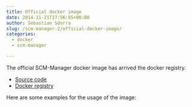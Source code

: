 ```yaml
---
title: Official docker image
date: 2014-11-21T17:56:55+00:00
author: Sebastian Sdorra
slug: /scm-manager-2/official-docker-image/
categories:
  - docker
  - scm-manager

---
```

The official SCM-Manager docker image has arrived the docker registry.

- <a title="docker-scm-manager" href="https://bitbucket.org/sdorra/docker-scm-manager" target="_blank">Source code</a>
- <a title="sdorra/scm-manager" href="https://registry.hub.docker.com/u/sdorra/scm-manager/" target="_blank">Docker registry</a>

Here are some examples for the usage of the image:


